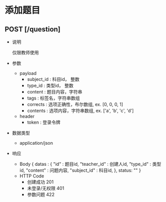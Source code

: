 #  添加题目

## POST [/question]
+ 说明

  仅限教师使用

+ 参数
   + payload
     + subject_id : 科目id， 整数
     + type_id    : 类型id， 整数
     + content    : 题目内容，字符串
     + tags       : 标签名，字符串数组
     + corrects   : 选项正确性，布尔数组, ex. [0, 0, 0, 1]
     + contents   : 选项内容，字符串数组, ex. ['a', 'b', 'c', 'd']
   + header
     + token : 登录令牌
+ 数据类型
  + application/json

+ 响应
  + Body
        {
          datas : {
                "id" : 题目id,
                "teacher_id" : 创建人id,
                "type_id" : 类型id,
                "content" : 问题内容,
                "subject_id" : 科目id,
          },
          status: ""
        }
  + HTTP Code
    + 创建成功 201
    + 未登录/无权限 401
    + 参数问题 422
